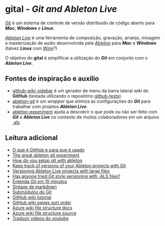 # gital - _Git and Ableton Live_

[_Git_](https://git-scm.com/) é um sistema de controle de versão distribuido de código aberto para _**Mac**_, _**Windows**_ e _**Linux**_.

[_Ableton Live_](https://www.ableton.com/en/live/what-is-live/) é uma ferramenta de composição, gravação, arranjo, mixagem e masterização de audio desenvolvida pela [_Ableton_](https://www.ableton.com/) para _**Mac**_ e _**Windows**_ (talvez _**Linux**_ com [_Wine_](https://pt.wikipedia.org/wiki/Wine)?)

O objetivo do **gital** é simplificar a utilização do _**Git**_ em conjunto com o _**Ableton Live**_.

## Fontes de inspiração e auxílio

- [github-wiki-sidebar](https://github.com/adriantanasa/github-wiki-sidebar) é um gerador de menu da barra lateral _wiki_ do **GitHub** (testada utilizando o repositório [github-tests](https://github.com/tajmone/github-tests/wiki)).
- [ableton-git](https://github.com/clintburgos/ableton-git) é um _wrapper_ que otimiza as configurações do _**Git**_ para trabalhar com projetos _**Ableton Live**_.
- [ableton-experiment](https://github.com/mark-henry/ableton-experiment) ajuda a descobrir o que pode ou não ser feito com _**Git**_ e _**Ableton Live**_ no contexto de muitos colaboradores em um arquivo [.als](https://fileinfo.com/extension/als).

## Leitura adicional

- [O que é GitHub e para que é usado](https://www.hostinger.com.br/tutoriais/o-que-github/)
- [The great ableton git experiment](https://medium.com/@mark_henry/ableton-live-git-a-match-made-in-someplace-or-the-great-ableton-git-experiment-5a20dfe2734c)
- [How do you setup git with ableton](https://www.reddit.com/r/edmproduction/comments/5ku86v/how_do_you_setup_git_with_ableton/)
- [Keep track of versions of your Ableton projects with Git](https://blog.b2fab.com/2015/11/15/keep-track-of-versions-of-your-song-with-ableton/)
- [Versioning Ableton Live projects with large files](https://blog.b2fab.com/2019/02/09/versioning-ableton-live-projects-with-large-files/)
- [Has anyone tried Git style versioning with .ALS files?](https://forum.ableton.com/viewtopic.php?t=227475)
- [Entenda Git em 10 minutos](https://www.youtube.com/watch?v=FV-hMoqHtcU)
- [Sintaxe de markdown](https://guides.github.com/features/mastering-markdown/)
- [Submódulos do Git](https://www.youtube.com/watch?v=8Z4Cmhji_FQ)
- [GitHub wiki tutorial](https://www.youtube.com/watch?v=4B0XNThjO0E)
- [GitHub wiki pages sort order](https://stackoverflow.com/questions/39396362/github-wiki-pages-sort-order/47756614#47756614)
- [Azure wiki file structure docs](https://docs.microsoft.com/en-us/azure/devops/project/wiki/wiki-file-structure?view=azure-devops)
- [Azure wiki file structure source](https://github.com/MicrosoftDocs/azure-devops-docs/blob/master/docs/project/wiki/wiki-file-structure.md)
- [Traduzir vídeos do youtube](https://www.rhbinformatica.com.br/dicas/aprenda-como-traduzir-videos-do-youtube)
